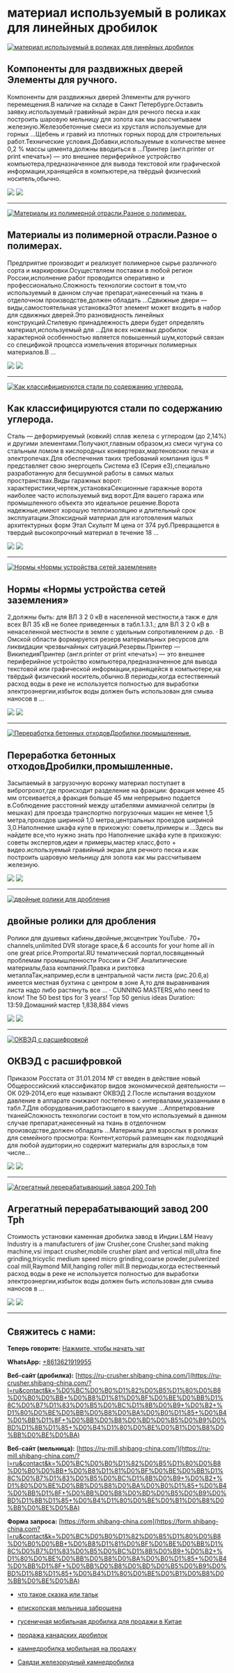 # материал используемый в роликах для линейных дробилок

<a href="https://swt.shibang-china.com/?l=ru&img&k=%D0%BC%D0%B0%D1%82%D0%B5%D1%80%D0%B8%D0%B0%D0%BB+%D0%B8%D1%81%D0%BF%D0%BE%D0%BB%D1%8C%D0%B7%D1%83%D0%B5%D0%BC%D1%8B%D0%B9+%D0%B2+%D1%80%D0%BE%D0%BB%D0%B8%D0%BA%D0%B0%D1%85+%D0%B4%D0%BB%D1%8F+%D0%BB%D0%B8%D0%BD%D0%B5%D0%B9%D0%BD%D1%8B%D1%85+%D0%B4%D1%80%D0%BE%D0%B1%D0%B8%D0%BB%D0%BE%D0%BA" target="_blank">![материал используемый в роликах для линейных дробилок](http://static.shibang-china.com/all-800x300/385.jpg)</a>

## Компоненты для раздвижных дверей Элементы для ручного.
Компоненты для раздвижных дверей Элементы для ручного перемещения.В наличие на складе в Санкт Петербурге.Оставить заявку.используемый гравийный экран для речного песка и.как построить шаровую мельницу для золота как мы рассчитываем железную.Железобетонные смеси из хрусталя используемые для горных …Щебень и гравий из плотных горных пород для строительных работ.Технические условия.Добавки,используемые в количестве менее 0,2 % массы цемента,должны вводиться в …Принтер (англ.printer от print &#171;печать&#187;) — это внешнее периферийное устройство компьютера,предназначенное для вывода текстовой или графической информации,хранящейся в компьютере,на твёрдый физический носитель,обычно.


<a href="https://whatsapp.shibangsoft.com/WhatsApp.php" target="_blank" title="WhatsApp">![](http://static.shibang-china.com/icon/whatsapp.png)</a> <a href="https://swt.shibang-china.com/?l=ru&icon&k=%D0%BC%D0%B0%D1%82%D0%B5%D1%80%D0%B8%D0%B0%D0%BB+%D0%B8%D1%81%D0%BF%D0%BE%D0%BB%D1%8C%D0%B7%D1%83%D0%B5%D0%BC%D1%8B%D0%B9+%D0%B2+%D1%80%D0%BE%D0%BB%D0%B8%D0%BA%D0%B0%D1%85+%D0%B4%D0%BB%D1%8F+%D0%BB%D0%B8%D0%BD%D0%B5%D0%B9%D0%BD%D1%8B%D1%85+%D0%B4%D1%80%D0%BE%D0%B1%D0%B8%D0%BB%D0%BE%D0%BA" target="_blank">![](http://static.shibang-china.com/icon/chat-ru.png)</a>

---

<a href="https://swt.shibang-china.com/?l=ru&img&k=%D0%BC%D0%B0%D1%82%D0%B5%D1%80%D0%B8%D0%B0%D0%BB+%D0%B8%D1%81%D0%BF%D0%BE%D0%BB%D1%8C%D0%B7%D1%83%D0%B5%D0%BC%D1%8B%D0%B9+%D0%B2+%D1%80%D0%BE%D0%BB%D0%B8%D0%BA%D0%B0%D1%85+%D0%B4%D0%BB%D1%8F+%D0%BB%D0%B8%D0%BD%D0%B5%D0%B9%D0%BD%D1%8B%D1%85+%D0%B4%D1%80%D0%BE%D0%B1%D0%B8%D0%BB%D0%BE%D0%BA" target="_blank">![Материалы из полимерной отрасли.Разное о полимерах.](http://static.shibang-china.com/all-800x300/689.jpg)</a>

## Материалы из полимерной отрасли.Разное о полимерах.
Предприятие производит и реализует полимерное сырье различного сорта и маркировки.Осуществляем поставки в любой регион России,исполнение работ проводится оперативно и профессионально.Сложность технологии состоит в том,что используемый в данном случае препарат,нанесенный на ткань в отделочном производстве,должен обладать …Сдвижные двери — виды,самостоятельная установкаЭтот элемент может входить в набор для сдвижных дверей.Это разновидность линейных конструкций.Стилевую принадлежность двери будет определять материал,используемый для …Для всех ножевых дробилок характерной особенностью является повышенный шум,который связан со спецификой процесса измельчения вторичных полимерных материалов.В …


<a href="https://whatsapp.shibangsoft.com/WhatsApp.php" target="_blank" title="WhatsApp">![](http://static.shibang-china.com/icon/whatsapp.png)</a> <a href="https://swt.shibang-china.com/?l=ru&icon&k=%D0%BC%D0%B0%D1%82%D0%B5%D1%80%D0%B8%D0%B0%D0%BB+%D0%B8%D1%81%D0%BF%D0%BE%D0%BB%D1%8C%D0%B7%D1%83%D0%B5%D0%BC%D1%8B%D0%B9+%D0%B2+%D1%80%D0%BE%D0%BB%D0%B8%D0%BA%D0%B0%D1%85+%D0%B4%D0%BB%D1%8F+%D0%BB%D0%B8%D0%BD%D0%B5%D0%B9%D0%BD%D1%8B%D1%85+%D0%B4%D1%80%D0%BE%D0%B1%D0%B8%D0%BB%D0%BE%D0%BA" target="_blank">![](http://static.shibang-china.com/icon/chat-ru.png)</a>

---

<a href="https://swt.shibang-china.com/?l=ru&img&k=%D0%BC%D0%B0%D1%82%D0%B5%D1%80%D0%B8%D0%B0%D0%BB+%D0%B8%D1%81%D0%BF%D0%BE%D0%BB%D1%8C%D0%B7%D1%83%D0%B5%D0%BC%D1%8B%D0%B9+%D0%B2+%D1%80%D0%BE%D0%BB%D0%B8%D0%BA%D0%B0%D1%85+%D0%B4%D0%BB%D1%8F+%D0%BB%D0%B8%D0%BD%D0%B5%D0%B9%D0%BD%D1%8B%D1%85+%D0%B4%D1%80%D0%BE%D0%B1%D0%B8%D0%BB%D0%BE%D0%BA" target="_blank">![Как классифицируются стали по содержанию углерода.](http://static.shibang-china.com/all-800x300/434.jpg)</a>

## Как классифицируются стали по содержанию углерода.
Сталь — деформируемый (ковкий) сплав железа с углеродом (до 2,14%) и другими элементами.Получают,главным образом,из смеси чугуна со стальным ломом в кислородных конвертерах,мартеновских печах и электропечах.Для обеспечения таких требований компания igus &#174; представляет свою энергоцепь Система eЗ (Серия e3),специально разработанную для бесшумной работы в самых малых пространствах.Виды гаражных ворот: характеристики,чертеж,установкаСекционные гаражные ворота наиболее часто используемый вид ворот.Для вашего гаража или промышленного объекта это идеальное решение.Ворота надежные,имеют хорошую теплоизоляцию и длительный срок эксплуатации.Эпоксидный материал для изготовления малых архитектурных форм Этал Скульпт М цена от 374 руб.Превращается в твердый высокопрочный материал в течение 18 …


<a href="https://whatsapp.shibangsoft.com/WhatsApp.php" target="_blank" title="WhatsApp">![](http://static.shibang-china.com/icon/whatsapp.png)</a> <a href="https://swt.shibang-china.com/?l=ru&icon&k=%D0%BC%D0%B0%D1%82%D0%B5%D1%80%D0%B8%D0%B0%D0%BB+%D0%B8%D1%81%D0%BF%D0%BE%D0%BB%D1%8C%D0%B7%D1%83%D0%B5%D0%BC%D1%8B%D0%B9+%D0%B2+%D1%80%D0%BE%D0%BB%D0%B8%D0%BA%D0%B0%D1%85+%D0%B4%D0%BB%D1%8F+%D0%BB%D0%B8%D0%BD%D0%B5%D0%B9%D0%BD%D1%8B%D1%85+%D0%B4%D1%80%D0%BE%D0%B1%D0%B8%D0%BB%D0%BE%D0%BA" target="_blank">![](http://static.shibang-china.com/icon/chat-ru.png)</a>

---

<a href="https://swt.shibang-china.com/?l=ru&img&k=%D0%BC%D0%B0%D1%82%D0%B5%D1%80%D0%B8%D0%B0%D0%BB+%D0%B8%D1%81%D0%BF%D0%BE%D0%BB%D1%8C%D0%B7%D1%83%D0%B5%D0%BC%D1%8B%D0%B9+%D0%B2+%D1%80%D0%BE%D0%BB%D0%B8%D0%BA%D0%B0%D1%85+%D0%B4%D0%BB%D1%8F+%D0%BB%D0%B8%D0%BD%D0%B5%D0%B9%D0%BD%D1%8B%D1%85+%D0%B4%D1%80%D0%BE%D0%B1%D0%B8%D0%BB%D0%BE%D0%BA" target="_blank">![Нормы &#171;Нормы устройства сетей заземления&#187;](http://static.shibang-china.com/all-800x300/850.jpg)</a>

## Нормы &#171;Нормы устройства сетей заземления&#187;
2,должны быть: для ВЛ 3 2 0 кВ в населенной местности,а такж е для всех ВЛ 35 кВ не более приведенных в табл.1.3.1.; для ВЛ 3 2 0 кВ в ненаселенной местности в земле с удельным сопротивлением ρ до.&nbsp;&#0183;&#32;В Омской области формируется резерв материальных ресурсов для ликвидации чрезвычайных ситуаций.Резервы.Принтер — ВикипедияПринтер (англ.printer от print &#171;печать&#187;) — это внешнее периферийное устройство компьютера,предназначенное для вывода текстовой или графической информации,хранящейся в компьютере,на твёрдый физический носитель,обычно.В периоды,когда естественный расход воды в реке не используется полностью для выработки электроэнергии,избыток воды должен быть использован для смыва наносов в …


<a href="https://whatsapp.shibangsoft.com/WhatsApp.php" target="_blank" title="WhatsApp">![](http://static.shibang-china.com/icon/whatsapp.png)</a> <a href="https://swt.shibang-china.com/?l=ru&icon&k=%D0%BC%D0%B0%D1%82%D0%B5%D1%80%D0%B8%D0%B0%D0%BB+%D0%B8%D1%81%D0%BF%D0%BE%D0%BB%D1%8C%D0%B7%D1%83%D0%B5%D0%BC%D1%8B%D0%B9+%D0%B2+%D1%80%D0%BE%D0%BB%D0%B8%D0%BA%D0%B0%D1%85+%D0%B4%D0%BB%D1%8F+%D0%BB%D0%B8%D0%BD%D0%B5%D0%B9%D0%BD%D1%8B%D1%85+%D0%B4%D1%80%D0%BE%D0%B1%D0%B8%D0%BB%D0%BE%D0%BA" target="_blank">![](http://static.shibang-china.com/icon/chat-ru.png)</a>

---

<a href="https://swt.shibang-china.com/?l=ru&img&k=%D0%BC%D0%B0%D1%82%D0%B5%D1%80%D0%B8%D0%B0%D0%BB+%D0%B8%D1%81%D0%BF%D0%BE%D0%BB%D1%8C%D0%B7%D1%83%D0%B5%D0%BC%D1%8B%D0%B9+%D0%B2+%D1%80%D0%BE%D0%BB%D0%B8%D0%BA%D0%B0%D1%85+%D0%B4%D0%BB%D1%8F+%D0%BB%D0%B8%D0%BD%D0%B5%D0%B9%D0%BD%D1%8B%D1%85+%D0%B4%D1%80%D0%BE%D0%B1%D0%B8%D0%BB%D0%BE%D0%BA" target="_blank">![Переработка бетонных отходовДробилки,промышленные.](http://static.shibang-china.com/all-800x300/1033.jpg)</a>

## Переработка бетонных отходовДробилки,промышленные.
Засыпаемый в загрузочную воронку материал поступает в виброгрохот,где происходит разделение на фракции: фракция менее 45 мм отсеивается,а фракция больше 45 мм непрерывно подается в.Соблюдение расстояний между штабелями аммиачной селитры (в мешках) для проезда транспортно погрузочных машин не менее 1,5 метра,проходов шириной 1,0 метра,центральных проездов шириной 3,0.Наполнение шкафа купе в прихожую: советы,примеры и …Здесь вы найдете все,что нужно знать про Наполнение шкафа купе в прихожую: советы экспертов,идеи и примеры,мастер класс,фото + видео.используемый гравийный экран для речного песка и.как построить шаровую мельницу для золота как мы рассчитываем железную.


<a href="https://whatsapp.shibangsoft.com/WhatsApp.php" target="_blank" title="WhatsApp">![](http://static.shibang-china.com/icon/whatsapp.png)</a> <a href="https://swt.shibang-china.com/?l=ru&icon&k=%D0%BC%D0%B0%D1%82%D0%B5%D1%80%D0%B8%D0%B0%D0%BB+%D0%B8%D1%81%D0%BF%D0%BE%D0%BB%D1%8C%D0%B7%D1%83%D0%B5%D0%BC%D1%8B%D0%B9+%D0%B2+%D1%80%D0%BE%D0%BB%D0%B8%D0%BA%D0%B0%D1%85+%D0%B4%D0%BB%D1%8F+%D0%BB%D0%B8%D0%BD%D0%B5%D0%B9%D0%BD%D1%8B%D1%85+%D0%B4%D1%80%D0%BE%D0%B1%D0%B8%D0%BB%D0%BE%D0%BA" target="_blank">![](http://static.shibang-china.com/icon/chat-ru.png)</a>

---

<a href="https://swt.shibang-china.com/?l=ru&img&k=%D0%BC%D0%B0%D1%82%D0%B5%D1%80%D0%B8%D0%B0%D0%BB+%D0%B8%D1%81%D0%BF%D0%BE%D0%BB%D1%8C%D0%B7%D1%83%D0%B5%D0%BC%D1%8B%D0%B9+%D0%B2+%D1%80%D0%BE%D0%BB%D0%B8%D0%BA%D0%B0%D1%85+%D0%B4%D0%BB%D1%8F+%D0%BB%D0%B8%D0%BD%D0%B5%D0%B9%D0%BD%D1%8B%D1%85+%D0%B4%D1%80%D0%BE%D0%B1%D0%B8%D0%BB%D0%BE%D0%BA" target="_blank">![двойные ролики для дробления](http://static.shibang-china.com/all-800x300/95.jpg)</a>

## двойные ролики для дробления
Ролики для душевых кабины,двойные,эксцентрик YouTube.&#183; 70+ channels,unlimited DVR storage space,&amp; 6 accounts for your home all in one great price.Promportal.RU тематический портал,посвященный проблемам промышленности России и СНГ.Аналитические материалы,база компаний.Правка и рихтовка металлаТак,например,если в центральной части листа (рис.20.6,а) имеется местная бухтина с центром в зоне А,то для выравнивания листа надо либо растянуть все …&nbsp;&#0183;&#32;CUNNING MASTERS,who need to know! The 50 best tips for 3 years! Top 50 genius ideas Duration: 13:59.Домашний мастер 1,838,884 views


<a href="https://whatsapp.shibangsoft.com/WhatsApp.php" target="_blank" title="WhatsApp">![](http://static.shibang-china.com/icon/whatsapp.png)</a> <a href="https://swt.shibang-china.com/?l=ru&icon&k=%D0%BC%D0%B0%D1%82%D0%B5%D1%80%D0%B8%D0%B0%D0%BB+%D0%B8%D1%81%D0%BF%D0%BE%D0%BB%D1%8C%D0%B7%D1%83%D0%B5%D0%BC%D1%8B%D0%B9+%D0%B2+%D1%80%D0%BE%D0%BB%D0%B8%D0%BA%D0%B0%D1%85+%D0%B4%D0%BB%D1%8F+%D0%BB%D0%B8%D0%BD%D0%B5%D0%B9%D0%BD%D1%8B%D1%85+%D0%B4%D1%80%D0%BE%D0%B1%D0%B8%D0%BB%D0%BE%D0%BA" target="_blank">![](http://static.shibang-china.com/icon/chat-ru.png)</a>

---

<a href="https://swt.shibang-china.com/?l=ru&img&k=%D0%BC%D0%B0%D1%82%D0%B5%D1%80%D0%B8%D0%B0%D0%BB+%D0%B8%D1%81%D0%BF%D0%BE%D0%BB%D1%8C%D0%B7%D1%83%D0%B5%D0%BC%D1%8B%D0%B9+%D0%B2+%D1%80%D0%BE%D0%BB%D0%B8%D0%BA%D0%B0%D1%85+%D0%B4%D0%BB%D1%8F+%D0%BB%D0%B8%D0%BD%D0%B5%D0%B9%D0%BD%D1%8B%D1%85+%D0%B4%D1%80%D0%BE%D0%B1%D0%B8%D0%BB%D0%BE%D0%BA" target="_blank">![ОКВЭД с расшифровкой](http://static.shibang-china.com/all-800x300/1168.jpg)</a>

## ОКВЭД с расшифровкой
Приказом Росстата от 31.01.2014 № ст введен в действие новый Общероссийский классификатор видов экономической деятельности — ОК 029‑2014,его еще называют ОКВЭД 2.После испытания воздухом давление в аппарате снижают постепенно с интервалами,указанными в табл.7.Для оборудования,работающего в вакууме …Аппретирование тканейСложность технологии состоит в том,что используемый в данном случае препарат,нанесенный на ткань в отделочном производстве,должен обладать …Материалы для взрослых в роликах для семейного просмотра: Контент,который размещен как подходящий для любой аудитории,но содержит материалы для взрослых,в том числе…


<a href="https://whatsapp.shibangsoft.com/WhatsApp.php" target="_blank" title="WhatsApp">![](http://static.shibang-china.com/icon/whatsapp.png)</a> <a href="https://swt.shibang-china.com/?l=ru&icon&k=%D0%BC%D0%B0%D1%82%D0%B5%D1%80%D0%B8%D0%B0%D0%BB+%D0%B8%D1%81%D0%BF%D0%BE%D0%BB%D1%8C%D0%B7%D1%83%D0%B5%D0%BC%D1%8B%D0%B9+%D0%B2+%D1%80%D0%BE%D0%BB%D0%B8%D0%BA%D0%B0%D1%85+%D0%B4%D0%BB%D1%8F+%D0%BB%D0%B8%D0%BD%D0%B5%D0%B9%D0%BD%D1%8B%D1%85+%D0%B4%D1%80%D0%BE%D0%B1%D0%B8%D0%BB%D0%BE%D0%BA" target="_blank">![](http://static.shibang-china.com/icon/chat-ru.png)</a>

---

<a href="https://swt.shibang-china.com/?l=ru&img&k=%D0%BC%D0%B0%D1%82%D0%B5%D1%80%D0%B8%D0%B0%D0%BB+%D0%B8%D1%81%D0%BF%D0%BE%D0%BB%D1%8C%D0%B7%D1%83%D0%B5%D0%BC%D1%8B%D0%B9+%D0%B2+%D1%80%D0%BE%D0%BB%D0%B8%D0%BA%D0%B0%D1%85+%D0%B4%D0%BB%D1%8F+%D0%BB%D0%B8%D0%BD%D0%B5%D0%B9%D0%BD%D1%8B%D1%85+%D0%B4%D1%80%D0%BE%D0%B1%D0%B8%D0%BB%D0%BE%D0%BA" target="_blank">![Агрегатный перерабатывающий завод 200 Tph](http://static.shibang-china.com/all-800x300/727.jpg)</a>

## Агрегатный перерабатывающий завод 200 Tph
Стоимость установки каменная дробилка завод в Индии.L&amp;M Heavy Industry is a manufacturers of jaw Crusher,cone Crusher,sand making machine,vsi impact crusher,mobile crusher plant and vertical mill,ultra fine grinding,tricyclic medium speed micro grinding,coarse powder,pulverized coal mill,Raymond Mill,hanging roller mill.В периоды,когда естественный расход воды в реке не используется полностью для выработки электроэнергии,избыток воды должен быть использован для смыва наносов в …

<a href="https://whatsapp.shibangsoft.com/WhatsApp.php" target="_blank" title="WhatsApp">![](http://static.shibang-china.com/icon/whatsapp.png)</a> <a href="https://swt.shibang-china.com/?l=ru&icon&k=%D0%BC%D0%B0%D1%82%D0%B5%D1%80%D0%B8%D0%B0%D0%BB+%D0%B8%D1%81%D0%BF%D0%BE%D0%BB%D1%8C%D0%B7%D1%83%D0%B5%D0%BC%D1%8B%D0%B9+%D0%B2+%D1%80%D0%BE%D0%BB%D0%B8%D0%BA%D0%B0%D1%85+%D0%B4%D0%BB%D1%8F+%D0%BB%D0%B8%D0%BD%D0%B5%D0%B9%D0%BD%D1%8B%D1%85+%D0%B4%D1%80%D0%BE%D0%B1%D0%B8%D0%BB%D0%BE%D0%BA" target="_blank">![](http://static.shibang-china.com/icon/chat-ru.png)</a>

---
## Свяжитесь с нами:

**Теперь говорите:** [Нажмите, чтобы начать чат](https://swt.shibang-china.com?l=ru&contact&k=%D0%BC%D0%B0%D1%82%D0%B5%D1%80%D0%B8%D0%B0%D0%BB+%D0%B8%D1%81%D0%BF%D0%BE%D0%BB%D1%8C%D0%B7%D1%83%D0%B5%D0%BC%D1%8B%D0%B9+%D0%B2+%D1%80%D0%BE%D0%BB%D0%B8%D0%BA%D0%B0%D1%85+%D0%B4%D0%BB%D1%8F+%D0%BB%D0%B8%D0%BD%D0%B5%D0%B9%D0%BD%D1%8B%D1%85+%D0%B4%D1%80%D0%BE%D0%B1%D0%B8%D0%BB%D0%BE%D0%BA)

**WhatsApp:**  [+8613621919955](https://whatsapp.shibangsoft.com/WhatsApp.php)

**Веб-сайт (дробилка):** [https://ru-crusher.shibang-china.com/](https://ru-crusher.shibang-china.com/?l=ru&contact&k=%D0%BC%D0%B0%D1%82%D0%B5%D1%80%D0%B8%D0%B0%D0%BB+%D0%B8%D1%81%D0%BF%D0%BE%D0%BB%D1%8C%D0%B7%D1%83%D0%B5%D0%BC%D1%8B%D0%B9+%D0%B2+%D1%80%D0%BE%D0%BB%D0%B8%D0%BA%D0%B0%D1%85+%D0%B4%D0%BB%D1%8F+%D0%BB%D0%B8%D0%BD%D0%B5%D0%B9%D0%BD%D1%8B%D1%85+%D0%B4%D1%80%D0%BE%D0%B1%D0%B8%D0%BB%D0%BE%D0%BA)

**Веб-сайт (мельница):** [https://ru-mill.shibang-china.com/](https://ru-mill.shibang-china.com/?l=ru&contact&k=%D0%BC%D0%B0%D1%82%D0%B5%D1%80%D0%B8%D0%B0%D0%BB+%D0%B8%D1%81%D0%BF%D0%BE%D0%BB%D1%8C%D0%B7%D1%83%D0%B5%D0%BC%D1%8B%D0%B9+%D0%B2+%D1%80%D0%BE%D0%BB%D0%B8%D0%BA%D0%B0%D1%85+%D0%B4%D0%BB%D1%8F+%D0%BB%D0%B8%D0%BD%D0%B5%D0%B9%D0%BD%D1%8B%D1%85+%D0%B4%D1%80%D0%BE%D0%B1%D0%B8%D0%BB%D0%BE%D0%BA)

**Форма запроса:** [https://form.shibang-china.com](https://form.shibang-china.com?l=ru&contact&k=%D0%BC%D0%B0%D1%82%D0%B5%D1%80%D0%B8%D0%B0%D0%BB+%D0%B8%D1%81%D0%BF%D0%BE%D0%BB%D1%8C%D0%B7%D1%83%D0%B5%D0%BC%D1%8B%D0%B9+%D0%B2+%D1%80%D0%BE%D0%BB%D0%B8%D0%BA%D0%B0%D1%85+%D0%B4%D0%BB%D1%8F+%D0%BB%D0%B8%D0%BD%D0%B5%D0%B9%D0%BD%D1%8B%D1%85+%D0%B4%D1%80%D0%BE%D0%B1%D0%B8%D0%BB%D0%BE%D0%BA)

* [что такое сказка или тальк](../124/%D1%87%D1%82%D0%BE%20%D1%82%D0%B0%D0%BA%D0%BE%D0%B5%20%D1%81%D0%BA%D0%B0%D0%B7%D0%BA%D0%B0%20%D0%B8%D0%BB%D0%B8%20%D1%82%D0%B0%D0%BB%D1%8C%D0%BA.md)

* [епископская мельница заброшена](../121/%D0%B5%D0%BF%D0%B8%D1%81%D0%BA%D0%BE%D0%BF%D1%81%D0%BA%D0%B0%D1%8F%20%D0%BC%D0%B5%D0%BB%D1%8C%D0%BD%D0%B8%D1%86%D0%B0%20%D0%B7%D0%B0%D0%B1%D1%80%D0%BE%D1%88%D0%B5%D0%BD%D0%B0.md)

* [гусеничная мобильная дробилка для продажи в Китае](../125/%D0%B3%D1%83%D1%81%D0%B5%D0%BD%D0%B8%D1%87%D0%BD%D0%B0%D1%8F%20%D0%BC%D0%BE%D0%B1%D0%B8%D0%BB%D1%8C%D0%BD%D0%B0%D1%8F%20%D0%B4%D1%80%D0%BE%D0%B1%D0%B8%D0%BB%D0%BA%D0%B0%20%D0%B4%D0%BB%D1%8F%20%D0%BF%D1%80%D0%BE%D0%B4%D0%B0%D0%B6%D0%B8%20%D0%B2%20%D0%9A%D0%B8%D1%82%D0%B0%D0%B5.md)

* [продажа канадских дробилок](../125/%D0%BF%D1%80%D0%BE%D0%B4%D0%B0%D0%B6%D0%B0%20%D0%BA%D0%B0%D0%BD%D0%B0%D0%B4%D1%81%D0%BA%D0%B8%D1%85%20%D0%B4%D1%80%D0%BE%D0%B1%D0%B8%D0%BB%D0%BE%D0%BA.md)

* [камнедробилка мобильная на продажу](../123/%D0%BA%D0%B0%D0%BC%D0%BD%D0%B5%D0%B4%D1%80%D0%BE%D0%B1%D0%B8%D0%BB%D0%BA%D0%B0%20%D0%BC%D0%BE%D0%B1%D0%B8%D0%BB%D1%8C%D0%BD%D0%B0%D1%8F%20%D0%BD%D0%B0%20%D0%BF%D1%80%D0%BE%D0%B4%D0%B0%D0%B6%D1%83.md)

* [Саядзи железорудный камнедробилка](../124/%D0%A1%D0%B0%D1%8F%D0%B4%D0%B7%D0%B8%20%D0%B6%D0%B5%D0%BB%D0%B5%D0%B7%D0%BE%D1%80%D1%83%D0%B4%D0%BD%D1%8B%D0%B9%20%D0%BA%D0%B0%D0%BC%D0%BD%D0%B5%D0%B4%D1%80%D0%BE%D0%B1%D0%B8%D0%BB%D0%BA%D0%B0.md)